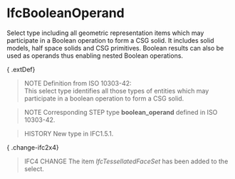 IfcBooleanOperand
=================
Select type including all geometric representation items which may participate
in a Boolean operation to form a CSG solid. It includes solid models, half
space solids and CSG primitives. Boolean results can also be used as operands
thus enabling nested Boolean operations.  
  
{ .extDef}  
> NOTE  Definition from ISO 10303-42:  
> This select type identifies all those types of entities which may
> participate in a boolean operation to form a CSG solid.  
  
> NOTE  Corresponding STEP type **boolean_operand** defined in ISO 10303-42.  
  
> HISTORY  New type in IFC1.5.1.  
  
{ .change-ifc2x4}  
> IFC4 CHANGE  The item _IfcTessellatedFaceSet_ has been added to the select.  


